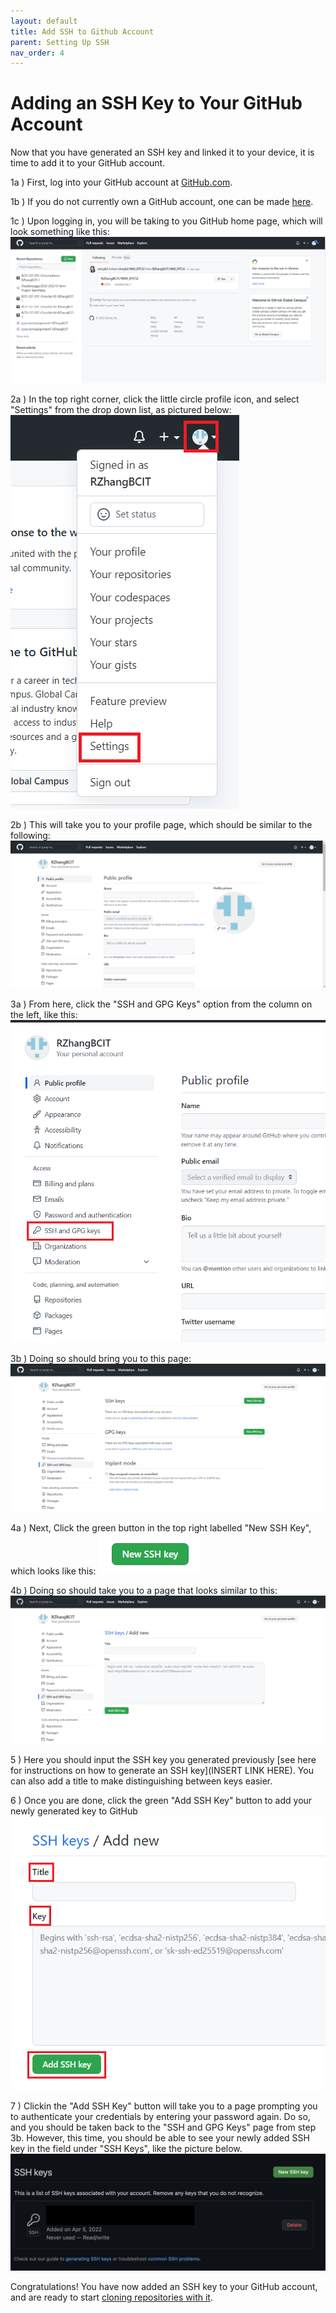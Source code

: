 ```yaml
---
layout: default
title: Add SSH to Github Account
parent: Setting Up SSH
nav_order: 4
---
```


# Adding an SSH Key to Your GitHub Account

Now that you have generated an SSH key and linked it to your device, it is time to add it to your GitHub account.

1a ) First, log into your GitHub account at [GitHub.com](https://github.com/login).

1b ) If you do not currently own a GitHub account, one can be made [here](https://github.com/signup).

1c ) Upon logging in, you will be taking to you GitHub home page, which will look something like this: ![](/assets/images/GitHub%20home%20page.png)

2a ) In the top right corner, click the little circle profile icon, and select "Settings" from the drop down list, as pictured below: ![](/assets/images/addSSHstep2.png)

2b ) This will take you to your profile page, which should be similar to the following: ![](/assets/images/settings-profile-page.png)

3a ) From here, click the "SSH and GPG Keys" option from the column on the left, like this: ![](/assets/images/settings-click-SSH.png)

3b ) Doing so should bring you to this page: ![](/assets/images/SSH%20keys%20page.png)

4a ) Next, Click the green button in the top right labelled "New SSH Key", which looks like this: ![](/assets/images/New%20SSH%20Key.png)

4b ) Doing so should take you to a page that looks similar to this: ![](/assets/images/Add%20key%20page.png)

5 ) Here you should input the SSH key you generated previously [see here for instructions on how to generate an SSH key](INSERT LINK HERE). You can also add a title to make distinguishing between keys easier.

6 ) Once you are done, click the green "Add SSH Key" button to add your newly generated key to GitHub ![](/assets/images/finally%20add%20ssh%20key.png)

7 ) Clickin the "Add SSH Key" button will take you to a page prompting you to authenticate your credentials by entering your password again. Do so, and you should be taken back to the "SSH and GPG Keys" page from step 3b. However, this time, you should be able to see your newly added SSH key in the field under "SSH Keys", like the picture below. ![](/assets/images/key_added_successfully.png)

Congratulations! You have now added an SSH key to your GitHub account, and are ready to start [cloning repositories with it](/docs/sshandgit/forkandclone).